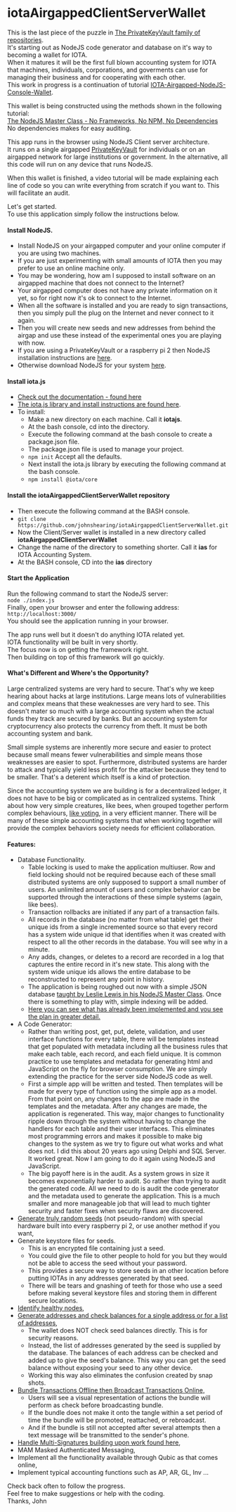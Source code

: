 # iotaAirgappedClientServerWallet
This is the last piece of the puzzle in [The PrivateKeyVault family of repositories](https://github.com/johnshearing).  
It's starting out as NodeJS code generator and database on it's way to becoming a wallet for IOTA.  
When it matures it will be the first full blown accounting system for IOTA that machines, individuals, corporations, and goverments can use for managing their business and for cooperating with each other.  
This work in progress is a continuation of tutorial [IOTA-Airgapped-NodeJS-Console-Wallet](https://github.com/johnshearing/IOTA-Airgapped-NodeJS-Console-Wallet).  
 
This wallet is being constructed using the methods shown in the following tutorial:  
[The NodeJS Master Class - No Frameworks, No NPM, No Dependencies](https://pirple.thinkific.com/courses/the-nodejs-master-class)  
No dependencies makes for easy auditing.  

This app runs in the browser using NodeJS Client server architecture.  
It runs on a single airgapped [PrivateKeyVault](https://github.com/johnshearing/PrivateKeyVault) for individuals or on an airgapped network for large institutions or government. In the alternative, all this code will run on any device that runs NodeJS.  

When this wallet is finished, a video tutorial will be made explaining each line of code so you can write everything from scratch if you want to. This will facilitate an audit.  

Let's get started.   
To use this application simply follow the instructions below.  

#### Install NodeJS.  
* Install NodeJS on your airgapped computer and your online computer if you are using two machines.  
* If you are just experimenting with small amounts of IOTA then you may prefer to use an online machine only.  
* You may be wondering, how am I supposed to install software on an airgapped machine that does not connect to the Internet?  
* Your airgapped computer does not have any private information on it yet, so for right now it's ok to connect to the Internet.  
* When all the software is installed and you are ready to sign transactions, then you simply pull the plug on the Internet and never connect to it again.  
* Then you will create new seeds and new addresses from behind the airgap and use these instead of the experimental ones you are playing with now.  
* If you are using a PrivateKeyVault or a raspberry pi 2 then NodeJS installation instructions are [here](https://github.com/johnshearing/PrivateKeyVault#install-nodejs-and-npm).  
* Otherwise download NodeJS for your system [here](https://nodejs.org/en/download/).   

#### Install iota.js  
* [Check out the documentation - found here](https://github.com/iotaledger/iota.js/blob/next/api_reference.md)  
* [The iota.js library and install instructions are found here](https://github.com/iotaledger/iota.js).  
* To install:  
  * Make a new directory on each machine. Call it **iotajs**.  
  * At the bash console, cd into the directory.  
  * Execute the following command at the bash console to create a package.json file.  
  * The package.json file is used to manage your project.  
  * `npm init`  Accept all the defaults.  
  * Next install the iota.js library by executing the following command at the bash console.  
  * `npm install @iota/core`  

#### Install the iotaAirgappedClientServerWallet repository    
* Then execute the following command at the BASH console.   
* `git clone https://github.com/johnshearing/iotaAirgappedClientServerWallet.git`  
* Now the Client/Server wallet is installed in a new directory called **iotaAirgappedClientServerWallet**  
* Change the name of the directory to something shorter. Call it **ias** for IOTA Accounting System.  
* At the BASH console, CD into the **ias** directory    

#### Start the Application  
Run the following command to start the NodeJS server:  
`node ./index.js`  
Finally, open your browser and enter the following address:  
`http://localhost:3000/`  
You should see the application running in your browser.
 
The app runs well but it doesn't do anything IOTA related yet.  
IOTA functionality will be built in very shortly.  
The focus now is on getting the framework right.  
Then building on top of this framework will go quickly.  
 
#### What's Different and Where's the Opportunity?
Large centralized systems are very hard to secure. That's why we keep hearing about hacks at large institutions. Large means lots of vulnerabilities and complex means that these weaknesses are very hard to see. This doesn't mater so much with a large accounting system when the actual funds they track are secured by banks. But an accounting system for cryptocurrency also protects the currency from theft. It must be both accounting system and bank.  

Small simple systems are inherently more secure and easier to protect because small means fewer vulnerabilities and simple means those weaknesses are easier to spot. Furthermore, distributed systems are harder to attack and typically yield less profit for the attacker because they tend to be smaller. That's a deterent which itself is a kind of protection.  
 
Since the accounting system we are building is for a decentralized ledger, it does not have to be big or complicated as in centralized systems. Think about how very simple creatures, like bees, when grouped together perform complex behaviours, [like voting](https://youtu.be/AonV_MkUFSs), in a very efficient manner. There will be many of these simple accounting systems that when working together will provide the complex behaviors society needs for efficient collaboration.  
 
#### Features:  
* Database Functionality.  
  * Table locking is used to make the application multiuser. Row and field locking should not be required because each of these small distributed systems are only supposed to support a small number of users. An unlimited amount of users and complex behavior can be supported through the interactions of these simple systems (again, like bees).  
  * Transaction rollbacks are initiated if any part of a transaction fails.  
  * All records in the database (no matter from what table) get their unique ids from a single incremented source so that every record has a system wide unique id that identifies when it was created with respect to all the other records in the database. You will see why in a minute.  
  * Any adds, changes, or deletes to a record are recorded in a log that captures the entire record in it's new state. This along with the system wide unique ids allows the entire database to be reconstructed to represent any point in history.  
  * The application is being roughed out now with a simple JSON database [taught by Leslie Lewis in his NodeJS Master Class](https://pirple.thinkific.com/courses/the-nodejs-master-class). Once there is something to play with, simple indexing will be added.  
  * [Here you can see what has already been implemented and you see the plan in greater detail.](https://github.com/johnshearing/iotaAirgappedClientServerWallet/blob/master/data/dbHistory/README.md)  
* A Code Generator:
  * Rather than writing post, get, put, delete, validation, and user interface functions for every table, there will be templates instead that get populated with metadata including all the business rules that make each table, each record, and each field unique. It is common practice to use templates and metadata for generating html and JavaScript on the fly for browser consumption. We are simply extending the practice for the server side NodeJS code as well.  
  * First a simple app will be written and tested. Then templates will be made for every type of function using the simple app as a model. From that point on, any changes to the app are made in the templates and the metadata. After any changes are made, the application is regenerated. This way, major changes to functionality ripple down through the system without having to change the handlers for each table and their user interfaces. This eliminates most programming errors and makes it possible to make big changes to the system as we try to figure out what works and what does not. I did this about 20 years ago using Delphi and SQL Server. It worked great. Now I am going to do it again using NodeJS and JavaScript.  
  * The big payoff here is in the audit. As a system grows in size it becomes exponentially harder to audit. So rather than trying to audit the generated code. All we need to do is audit the code generator and the metadata used to generate the application. This is a much smaller and more manageable job that will lead to much tighter security and faster fixes when security flaws are discovered.  
* [Generate truly random seeds](https://github.com/johnshearing/IOTA-Airgapped-NodeJS-Console-Wallet#generating-seeds-with-a-true-random-number-generator) (not pseudo-random) with special hardware built into every raspberry pi 2, or use another method if you want,
* Generate keystore files for seeds.  
  * This is an encrypted file containing just a seed.  
  * You could give the file to other people to hold for you but they would not be able to access the seed without your password.  
  * This provides a secure way to store seeds in an other location before putting IOTAs in any addresses generated by that seed.  
  * There will be tears and gnashing of teeth for those who use a seed before making several keystore files and storing them in different secure locations.
* [Identify healthy nodes](https://github.com/johnshearing/IOTA-Airgapped-NodeJS-Console-Wallet#find-a-healthy-computer-on-the-tangle-to-use-for-checking-the-balance-of-your-new-address),   
* [Generate addresses and check balances for a single address or for a list of addresses](https://github.com/johnshearing/IOTA-Airgapped-NodeJS-Console-Wallet#check-your-balance-at-address-a0),   
  * The wallet does NOT check seed balances directly. This is for security reasons.  
  * Instead, the list of addresses generated by the seed is supplied by the database. The balances of each address can be checked and added up to give the seed's balance. This way you can get the seed balance without exposing your seed to any other device.
  * Working this way also eliminates the confusion created by snap shots.  
* [Bundle Transactions Offline then Broadcast Transactions Online,](https://github.com/johnshearing/IOTA-Airgapped-NodeJS-Console-Wallet#make-a-signed-transaction-bundle-and-broadcast-it-to-the-tangle)   
  * Users will see a visual representation of actions the bundle will perform as check before broadcasting bundle.  
  * If the bundle does not make it onto the tangle within a set period of time the bundle will be promoted, reattached, or rebroadcast.  
  * And if the bundle is still not accepted after several attempts then a text message will be transmitted to the sender's phone.    
* [Handle Multi-Signatures building upon work found here](https://www.mobilefish.com/services/cryptocurrency/iota_multisig.html),  
* MAM Masked Authenticated Messaging,  
* Implement all the functionality available through Qubic as that comes online,  
* Implement typical accounting functions such as AP, AR, GL, Inv ...  
 
 Check back often to follow the progress.  
 Feel free to make suggestions or help with the coding.  
 Thanks, John
